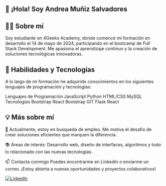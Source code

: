 ## 👋 ¡Hola! Soy Andrea Muñiz Salvadores
## 👩‍💻 Sobre mí
Soy estudiante en 4Geeks Academy, donde comencé mi formación en desarrollo el 14 de mayo de 2024, participando en el bootcamp de Full Stack Development. Me apasiona el aprendizaje continuo y la creación de soluciones tecnológicas innovadoras.

## 🚀 Habilidades y Tecnologías
A lo largo de mi formación he adquirido conocimientos en los siguientes lenguajes de programación y tecnologías:

Lenguajes de Programación
JavaScript
Python
HTML/CSS
MySQL
Tecnologías
Bootstrap
React Bootstrap
GIT
Flask
React
## 💡 Más sobre mí
🔭 Actualmente, estoy en busqueda de empleo. Me motiva el desafío de crear soluciones eficientes que marquen la diferencia.

📚 Áreas de interés: Desarrollo web, diseño de interfaces, algoritmos y todo lo relacionado con las nuevas tecnologías.

📫 Contacta conmigo
Puedes encontrarme en LinkedIn o enviarme un correo. ¡Estoy abierta a nuevas oportunidades y proyectos colaborativos!

[![LinkedIn](https://img.shields.io/badge/LinkedIn-0077B5?style=for-the-badge&logo=linkedin&logoColor=white)](https://www.linkedin.com/in/andrea-mu%C3%B1iz-salvadores-b09a57309/)


